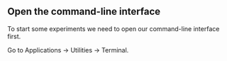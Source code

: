 ## Open the command-line interface

To start some experiments we need to open our command-line interface first.

Go to Applications → Utilities → Terminal.